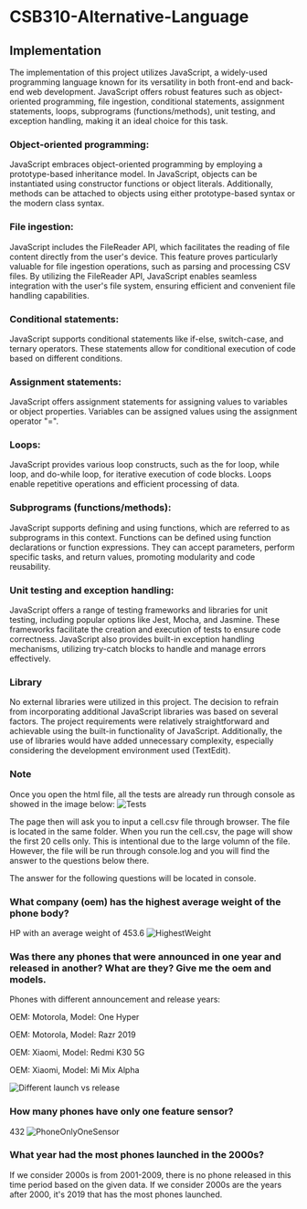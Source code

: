 # CSB310-Alternative-Language

## Implementation
The implementation of this project utilizes JavaScript, a widely-used programming language known for its versatility in both front-end and back-end web development. JavaScript offers robust features such as object-oriented programming, file ingestion, conditional statements, assignment statements, loops, subprograms (functions/methods), unit testing, and exception handling, making it an ideal choice for this task.

### Object-oriented programming:

JavaScript embraces object-oriented programming by employing a prototype-based inheritance model. In JavaScript, objects can be instantiated using constructor functions or object literals. Additionally, methods can be attached to objects using either prototype-based syntax or the modern class syntax.

### File ingestion:

JavaScript includes the FileReader API, which facilitates the reading of file content directly from the user's device. This feature proves particularly valuable for file ingestion operations, such as parsing and processing CSV files. By utilizing the FileReader API, JavaScript enables seamless integration with the user's file system, ensuring efficient and convenient file handling capabilities.

### Conditional statements:
JavaScript supports conditional statements like if-else, switch-case, and ternary operators. These statements allow for conditional execution of code based on different conditions.

### Assignment statements:
JavaScript offers assignment statements for assigning values to variables or object properties. Variables can be assigned values using the assignment operator "=".

### Loops:
JavaScript provides various loop constructs, such as the for loop, while loop, and do-while loop, for iterative execution of code blocks. Loops enable repetitive operations and efficient processing of data.

### Subprograms (functions/methods):
JavaScript supports defining and using functions, which are referred to as subprograms in this context. Functions can be defined using function declarations or function expressions. They can accept parameters, perform specific tasks, and return values, promoting modularity and code reusability.

### Unit testing and exception handling:
JavaScript offers a range of testing frameworks and libraries for unit testing, including popular options like Jest, Mocha, and Jasmine. These frameworks facilitate the creation and execution of tests to ensure code correctness. JavaScript also provides built-in exception handling mechanisms, utilizing try-catch blocks to handle and manage errors effectively.

### Library
No external libraries were utilized in this project. The decision to refrain from incorporating additional JavaScript libraries was based on several factors. The project requirements were relatively straightforward and achievable using the built-in functionality of JavaScript. Additionally, the use of libraries would have added unnecessary complexity, especially considering the development environment used (TextEdit).

### Note
Once you open the html file, all the tests are already run through console as showed in the image below:
![Tests](https://github.com/YenTonv/CSB310-Alternative-Language/assets/92559627/f85d3a5d-7742-4dc2-9212-46ca8dbd1e8a)


The page then will ask you to input a cell.csv file through browser. The file is located in the same folder. When you run the cell.csv, the page will show the first 20 cells only. This is intentional due to the large volumn of the file. However, the file will be run through console.log and you will find the answer to the questions below there.

The answer for the following questions will be located in console.  
### What company (oem) has the highest average weight of the phone body?
HP with an average weight of 453.6
![HighestWeight](https://github.com/YenTonv/CSB310-Alternative-Language/assets/92559627/e6d4a380-6148-4138-a6c8-a067afdfa860)

### Was there any phones that were announced in one year and released in another? What are they? Give me the oem and models.

Phones with different announcement and release years: 

OEM: Motorola, Model: One Hyper 

OEM: Motorola, Model: Razr 2019 

OEM: Xiaomi, Model: Redmi K30 5G 

OEM: Xiaomi, Model: Mi Mix Alpha 

![Different launch vs release](https://github.com/YenTonv/CSB310-Alternative-Language/assets/92559627/3532fa38-9607-47c3-81f4-6a83f0239b37)


### How many phones have only one feature sensor?
432 ![PhoneOnlyOneSensor](https://github.com/YenTonv/CSB310-Alternative-Language/assets/92559627/4c8068d1-b8e1-48eb-93e6-864830dd373d)


### What year had the most phones launched in the 2000s? 
If we consider 2000s is from 2001-2009, there is no phone released in this time period based on the given data. If we consider 2000s are the years after 2000, it's 2019 that has the most phones launched.

